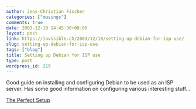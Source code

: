 ```yaml
---
author: Jens-Christian Fischer
categories: ["musings"]
comments: true
date: 2003-12-18 14:45:30+00:00
layout: post
link: https://invisible.ch/2003/12/18/setting-up-debian-for-isp-use/
slug: setting-up-debian-for-isp-use
tags: ["blog"]
title: Setting up Debian for ISP use
type: post
wordpress_id: 219
---
```


Good guide on installing and configuring Debian to be used as an ISP server. Has some good information on configuring various interesting stuff...

[The Perfect Setup](https://www.projektfarm.com/en/support/debian_setup/index.html)
